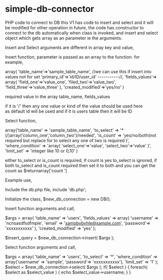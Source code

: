 # simple-db-connector

PHP code to connect to DB this V1 has code to insert and select and it will be modified for other operation in future, the code has constructor 
to connect to the db automatically when class is invoked, and insert and select object which gets array as an parameter ie the arguments.

Insert and Select arguments are different in array key and value,

Insert function,
parameter is passed as an array to the function.
for example,

array( 'table_name'=>'sample_table_name', //we can use this if insert into values not for set 'primary_id'=>'id/ID/user_id' -----------//, 'fields_values'=> array( 'field_one'=>'value_one', 'filed_two'=>'value_two', 'field_three'=>'value_three' ), 'created_modified'=>'yes/no' )

required value in the array table_name, fields_values

if it is '/' then any one value or kind of the value should be used here	
as default id will be used and if it is users table then it  will be ID


Select function,

array('table_name' => 'sample_table_name', 'to_select' => '*(/)array('column_one','column_two')/needed',
'is_count' => 'yes/no/both(not required but replace for to select any one of two is required )',  
'where_condition' => 'array( 'select_one'=>'value', 'select_two'=>'value' )', 'limit_set' => 'integer like 10 or 0,10' )
	
either to_select or is_count is required, if count is yes to_select is ignored, if both to_select and is_count required then set it to
both and you can get the count as $returnarray['count ']


Example use,

Include the db.php file,
include 'db.php';

Initialize the class,
$new_db_connection = new DB();

Insert function arguments and call,

$args = array(
 'table_name' => 'users',
 'fields_values' => array( 'username' => 'ncnsasdfsdfmple', 'email' => 'sampbvbvhle@sample.com', 'password'=> 'xxxxxxxxxxx' ),
 'created_modified' => 'yes'
);

$insert_query = $new_db_connection->insert( $args );

Select function arguments and call,

$args = array( 
				'table_name' => 'users', 
				'to_select' => '*', 
				'where_condition' => array('username' => 'sample', 'password'=> 'xxxxxxxxxxx'), 
				'limit_set' => '1'
			);
$select = $new_db_connection->select( $args );
if( $select )
{
	foreach( $select as $select_value )
	{
		echo $select_value->username;
	}
}



